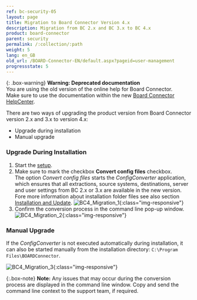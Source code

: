 ```yaml
---
ref: bc-security-05
layout: page
title: Migration to Board Connector Version 4.x
description: Migration from BC 2.x and BC 3.x to BC 4.x
product: board-connector
parent: security
permalink: /:collection/:path
weight: 5
lang: en_GB
old_url: /BOARD-Connector-EN/default.aspx?pageid=user-management
progressstate: 5
---
```


{: .box-warning}
**Warning: Deprecated documentation** <br>
You are using the old version of the online help for Board Connector.<br>
Make sure to use the documentation within the new [Board Connector HelpCenter](https://helpcenter.theobald-software.com/board-connector/documentation/introduction/).

There are two ways of upgrading the product version from Board Connector version 2.x and 3.x to version 4.x:
- Upgrade during installation
- Manual upgrade

### Upgrade During Installation
1. Start the [setup](../introduction/installation-and-update).
2. Make sure to mark the checkbox **Convert config files** checkbox. <br>
The option *Convert config files* starts the *ConfigConverter* application, which ensures that all extractions, source systems, destinations, server and user settings from BC 2.x or 3.x are available in the new version. <br>
Fore more information about installation folder files see also section [Installation and Update](../introduction/installation-and-update). 
![BC4_Migration_1](/img/content/BC4_Migration_1.png){:class="img-responsive"}
3. Confirm the conversion process in the command line pop-up window.  
![BC4_Migration_2](/img/content/BC4_Migration_2.png){:class="img-responsive"}

### Manual Upgrade
If the *ConfigConverter* is not executed automatically during installation, it can also be started manually from the installation directory: ``C:\Program Files\BOARDConnector``. <br>

![BC4_Migration_3](/img/content/BC4_Migration_3.png){:class="img-responsive"}

{:.box-note}
**Note:** Any issues that may occur during the conversion process are displayed in the command line window. Copy and send the command line context to the support team, if required.   


